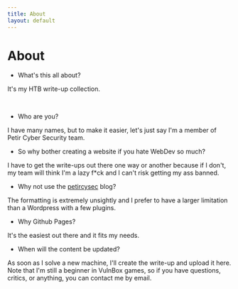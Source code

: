 ```yaml
---
title: About
layout: default
---
```


# About

* What's this all about?

It's my HTB write-up collection.
&nbsp;

&nbsp;

* Who are you?

I have many names, but to make it easier, let's just say I'm a member of Petir Cyber Security team.


* So why bother creating a website if you hate WebDev so much?

I have to get the write-ups out there one way or another because if I don't, my team will think I'm a lazy f*ck and I can't risk getting my ass banned.

* Why not use the [petircysec](https://petircysec.com) blog?

The formatting is extremely unsightly and I prefer to have a larger limitation than a Wordpress with a few plugins.


* Why Github Pages?

It's the easiest out there and it fits my needs.


* When will the content be updated?

As soon as I solve a new machine, I'll create the write-up and upload it here. Note that I'm still a beginner in VulnBox games, so if you have questions, critics, or anything, you can contact me by email.

